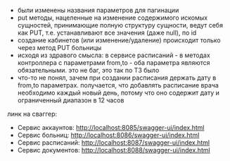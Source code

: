 - были изменены названия параметров для пагинации
- put методы, нацеленные на изменение содержимого искомых сущностей, принимающие полную структуру сущности, ведут себя как PUT, т.е. устанавливают все значения (даже null), по id
- создание кабинетов (или изменение/удаление) происходит только через метод PUT больницы
- исходя из здравого смысла: в сервисе расписаний - в методах контроллера с параметрами from,to - оба параметра являются обязательными. это не баг, это так по ТЗ было
- что-то не понял, зачем при создании расписания держать дату в from,to параметрах. получается, что добавлять расписание врача необходимо каждый новый день, потому что оно содержит дату и ограниченный диапазон в 12 часов


линк на сваггер:
- Сервис аккаунтов: [http://localhost:8085/swagger-ui/index.html](http://localhost:8085/swagger-ui/index.html)
- Сервис больниц: [http://localhost:8086/swagger-ui/index.html](http://localhost:8086/swagger-ui/index.html)
- Сервис расписаний: [http://localhost:8087/swagger-ui/index.html](http://localhost:8087/swagger-ui/index.html)
- Сервис документов: [http://localhost:8088/swagger-ui/index.html](http://localhost:8088/swagger-ui/index.html)